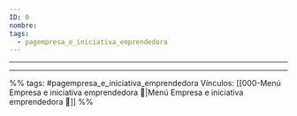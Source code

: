 ```yaml
---
ID: 0
nombre: 
tags:
  - pagempresa_e_iniciativa_emprendedora
---
```

___










____
%%
tags:  #pagempresa_e_iniciativa_emprendedora 
Vínculos:  [[000-Menú Empresa e iniciativa emprendedora 📃|Menú Empresa e iniciativa emprendedora 📃]]
%%